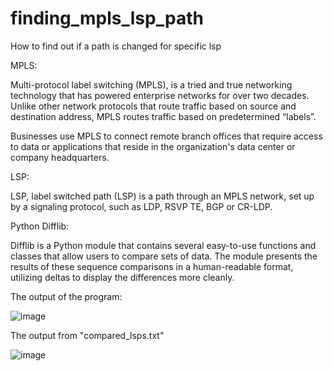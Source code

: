 # finding_mpls_lsp_path
How to find out if a path is changed for specific lsp

MPLS:

Multi-protocol label switching (MPLS), is a tried and true networking technology that has powered enterprise networks for over two decades. Unlike other network protocols that route traffic based on source and destination address, MPLS routes traffic based on predetermined “labels”. 

Businesses use MPLS to connect remote branch offices that require access to data or applications that reside in the organization's data center or company headquarters.

LSP: 

LSP, label switched path (LSP) is a path through an MPLS network, set up by a signaling protocol, such as LDP, RSVP TE, BGP or CR-LDP.

Python Difflib:

Difflib is a Python module that contains several easy-to-use functions and classes that allow users to compare sets of data. The module presents the results of these sequence comparisons in a human-readable format, utilizing deltas to display the differences more cleanly.

The output of the program: 

![image](https://user-images.githubusercontent.com/94804863/159213431-81e4cac3-1f13-4fb5-a655-b094ee2d36f6.png)

The output from "compared_lsps.txt"

![image](https://user-images.githubusercontent.com/94804863/159213506-e919bde2-edb7-48e4-831f-84bb6462b358.png)
